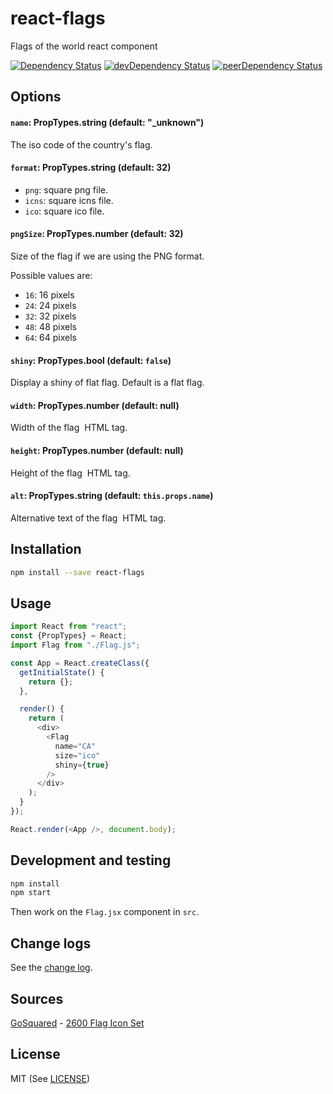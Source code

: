 # react-flags

Flags of the world react component

[![Dependency Status][deps-badge]][deps]
[![devDependency Status][dev-deps-badge]][dev-deps]
[![peerDependency Status][peer-deps-badge]][peer-deps]

## Options

#### `name`: PropTypes.string (default: "_unknown")

The iso code of the country's flag.

#### `format`: PropTypes.string (default: 32)

  - `png`: square png file.
  - `icns`: square icns file.
  - `ico`: square ico file.

#### `pngSize`: PropTypes.number (default: 32)

Size of the flag if we are using the PNG format.

Possible values are:
  - `16`: 16 pixels
  - `24`: 24 pixels
  - `32`: 32 pixels
  - `48`: 48 pixels
  - `64`: 64 pixels

#### `shiny`: PropTypes.bool (default: `false`)

Display a shiny of flat flag. Default is a flat flag.

#### `width`: PropTypes.number (default: null)

Width of the flag <img> HTML tag.

#### `height`: PropTypes.number (default: null)

Height of the flag <img> HTML tag.

#### `alt`: PropTypes.string (default: `this.props.name`)

Alternative text of the flag <img> HTML tag.

## Installation

```bash
npm install --save react-flags
```

## Usage
```js
import React from "react";
const {PropTypes} = React;
import Flag from "./Flag.js";

const App = React.createClass({
  getInitialState() {
    return {};
  },

  render() {
    return (
      <div>
        <Flag
          name="CA"
          size="ico"
          shiny={true}
        />
      </div>
    );
  }
});

React.render(<App />, document.body);

```


## Development and testing

```bash
npm install
npm start
```

Then work on the `Flag.jsx` component in `src`.

## Change logs
See the [change log](https://github.com/wiredmax/react-flags/blob/master/CHANGELOG.md).

## Sources
[GoSquared](https://www.gosquared.com) - [2600 Flag Icon Set](https://www.gosquared.com/resources/flag-icons/)

## License
MIT (See [LICENSE](https://github.com/wiredmax/react-flags/blob/master/LICENSE))

[deps-badge]: https://david-dm.org/wiredmax/react-flags.svg
[deps]: https://david-dm.org/wiredmax/react-flags

[dev-deps-badge]: https://david-dm.org/wiredmax/react-flags/dev-status.svg
[dev-deps]: https://david-dm.org/wiredmax/react-flags#info=devDependencies

[peer-deps-badge]: https://david-dm.org/wiredmax/react-flags/peer-status.svg
[peer-deps]: https://david-dm.org/wiredmax/react-flags#info=peerDependencies
